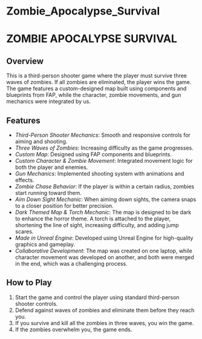 # Zombie_Apocalypse_Survival

# ZOMBIE APOCALYPSE SURVIVAL

## Overview
This is a third-person shooter game where the player must survive three waves of zombies. If all zombies are eliminated, the player wins the game. The game features a custom-designed map built using components and blueprints from FAP, while the character, zombie movements, and gun mechanics were integrated by us.

## Features
- *Third-Person Shooter Mechanics*: Smooth and responsive controls for aiming and shooting.
- *Three Waves of Zombies*: Increasing difficulty as the game progresses.
- *Custom Map*: Designed using FAP components and blueprints.
- *Custom Character & Zombie Movement*: Integrated movement logic for both the player and enemies.
- *Gun Mechanics*: Implemented shooting system with animations and effects.
- *Zombie Chase Behavior*: If the player is within a certain radius, zombies start running toward them.
- *Aim Down Sight Mechanic*: When aiming down sights, the camera snaps to a closer position for better precision.
- *Dark Themed Map & Torch Mechanic*: The map is designed to be dark to enhance the horror theme. A torch is attached to the player, shortening the line of sight, increasing difficulty, and adding jump scares.
- *Made in Unreal Engine*: Developed using Unreal Engine for high-quality graphics and gameplay.
- *Collaborative Development*: The map was created on one laptop, while character movement was developed on another, and both were merged in the end, which was a challenging process.

## How to Play
1. Start the game and control the player using standard third-person shooter controls.
2. Defend against waves of zombies and eliminate them before they reach you.
3. If you survive and kill all the zombies in three waves, you win the game.
4. If the zombies overwhelm you, the game ends.


